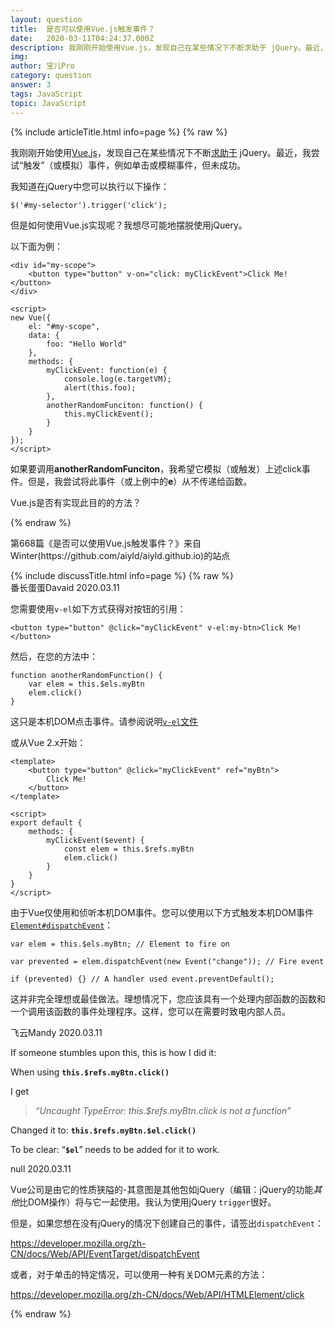```yaml
---
layout: question
title:  是否可以使用Vue.js触发事件？
date:   2020-03-11T04:24:37.000Z
description: 我刚刚开始使用Vue.js，发现自己在某些情况下不断求助于 jQuery。最近，我尝试“触发”（或模拟）事件，例如单击或模糊事件，但未成功。我知道在j...
img: 
author: 宝儿Pro
category: question
answer: 3
tags: JavaScript
topic: JavaScript
---
```

<div class="article-root">
  <div class="article">
    {% include articleTitle.html info=page %}
    {% raw %}
    <div class="article-content"><p><font style="vertical-align: inherit;"><font style="vertical-align: inherit;">我刚刚开始使用</font></font><a href="http://vuejs.org/" rel="noreferrer"><font style="vertical-align: inherit;"><font style="vertical-align: inherit;">Vue.js</font></font></a><font style="vertical-align: inherit;"><font style="vertical-align: inherit;">，发现自己在某些情况下不断</font><a href="http://vuejs.org/" rel="noreferrer"><font style="vertical-align: inherit;">求助于</font></a><font style="vertical-align: inherit;"> jQuery。</font><font style="vertical-align: inherit;">最近，我尝试“触发”（或模拟）事件，例如单击或模糊事件，但未成功。</font></font></p>

<p><font style="vertical-align: inherit;"><font style="vertical-align: inherit;">我知道在jQuery中您可以执行以下操作：</font></font></p>

<pre><code>$('#my-selector').trigger('click');
</code></pre>

<p><font style="vertical-align: inherit;"><font style="vertical-align: inherit;">但是如何使用Vue.js实现呢？</font><font style="vertical-align: inherit;">我想尽可能地摆脱使用jQuery。</font></font></p>

<p><font style="vertical-align: inherit;"><font style="vertical-align: inherit;">以下面为例：</font></font></p>

<pre><code>&lt;div id="my-scope"&gt;<font></font>
    &lt;button type="button" v-on="click: myClickEvent"&gt;Click Me!&lt;/button&gt;<font></font>
&lt;/div&gt;<font></font>
<font></font>
&lt;script&gt;<font></font>
new Vue({<font></font>
    el: "#my-scope",<font></font>
    data: {<font></font>
        foo: "Hello World"<font></font>
    },<font></font>
    methods: {<font></font>
        myClickEvent: function(e) {<font></font>
            console.log(e.targetVM);<font></font>
            alert(this.foo);<font></font>
        },<font></font>
        anotherRandomFunciton: function() {<font></font>
            this.myClickEvent();<font></font>
        }<font></font>
    }<font></font>
});<font></font>
&lt;/script&gt;<font></font>
</code></pre>

<p><font style="vertical-align: inherit;"><font style="vertical-align: inherit;">如果要调用</font></font><strong><font style="vertical-align: inherit;"><font style="vertical-align: inherit;">anotherRandomFunciton</font></font></strong><font style="vertical-align: inherit;"><font style="vertical-align: inherit;">，我希望它模拟（或触发）上述click事件。</font><font style="vertical-align: inherit;">但是，我尝试将此事件（或</font><font style="vertical-align: inherit;">上例中的</font></font><strong><font style="vertical-align: inherit;"><font style="vertical-align: inherit;">e</font></font></strong><font style="vertical-align: inherit;"><font style="vertical-align: inherit;">）从不传递给函数。</font></font></p>

<p><font style="vertical-align: inherit;"><font style="vertical-align: inherit;">Vue.js是否有实现此目的的方法？</font></font></p></div>
    {% endraw %}
  </div>
  <p class="winter_mark">第668篇《是否可以使用Vue.js触发事件？》来自Winter(https://github.com/aiyld/aiyld.github.io)的站点</p>
  <div class="discuss-wrapper">
    {% include discussTitle.html info=page %}
    {% raw %}
    <div class="discuss-item">
        <div class="discuss-parent">
          <div class="discuss-meta">
            <span class="discuss-user">番长蛋蛋Davaid</span>
            <span class="discuss-time">2020.03.11</span>
          </div>
          <div class="discuss-comment"><p><font style="vertical-align: inherit;"><font style="vertical-align: inherit;">您需要使用</font></font><code>v-el</code><font style="vertical-align: inherit;"><font style="vertical-align: inherit;">如下</font><font style="vertical-align: inherit;">方式获得对按钮的引用</font><font style="vertical-align: inherit;">：</font></font></p>

<pre><code>&lt;button type="button" @click="myClickEvent" v-el:my-btn&gt;Click Me!&lt;/button&gt;
</code></pre>

<p><font style="vertical-align: inherit;"><font style="vertical-align: inherit;">然后，在您的方法中：</font></font></p>

<pre><code>function anotherRandomFunction() {<font></font>
    var elem = this.$els.myBtn<font></font>
    elem.click()<font></font>
}<font></font>
</code></pre>

<p><font style="vertical-align: inherit;"><font style="vertical-align: inherit;">这只是本机DOM点击事件。</font><font style="vertical-align: inherit;">请参阅说明</font></font><a href="http://vuejs.org/api/#v-el" rel="noreferrer"><code>v-el</code><font style="vertical-align: inherit;"><font style="vertical-align: inherit;">文件</font></font></a></p>

<p><font style="vertical-align: inherit;"><font style="vertical-align: inherit;">或从Vue 2.x开始：</font></font></p>

<pre><code>&lt;template&gt;<font></font>
    &lt;button type="button" @click="myClickEvent" ref="myBtn"&gt;<font></font>
        Click Me!<font></font>
    &lt;/button&gt;<font></font>
&lt;/template&gt;<font></font>
<font></font>
&lt;script&gt;<font></font>
export default {<font></font>
    methods: {<font></font>
        myClickEvent($event) {<font></font>
            const elem = this.$refs.myBtn<font></font>
            elem.click()<font></font>
        }<font></font>
    }<font></font>
}<font></font>
&lt;/script&gt;<font></font>
</code></pre>

<p><font style="vertical-align: inherit;"><font style="vertical-align: inherit;">由于Vue仅使用和侦听本机DOM事件。</font><font style="vertical-align: inherit;">您可以使用以下方式触发本机DOM事件</font></font><a href="https://developer.mozilla.org/en-US/docs/Web/API/EventTarget/dispatchEvent" rel="noreferrer"><code>Element#dispatchEvent</code></a><font style="vertical-align: inherit;"><font style="vertical-align: inherit;">：</font></font></p>

<pre><code>var elem = this.$els.myBtn; // Element to fire on<font></font>
<font></font>
var prevented = elem.dispatchEvent(new Event("change")); // Fire event<font></font>
<font></font>
if (prevented) {} // A handler used event.preventDefault();<font></font>
</code></pre>

<p><font style="vertical-align: inherit;"><font style="vertical-align: inherit;">这并非完全理想或最佳做法。</font><font style="vertical-align: inherit;">理想情况下，您应该具有一个处理内部函数的函数和一个调用该函数的事件处理程序。</font><font style="vertical-align: inherit;">这样，您可以在需要时致电内部人员。</font></font></p></div>
        </div></div><div class="discuss-item">
        <div class="discuss-parent">
          <div class="discuss-meta">
            <span class="discuss-user">飞云Mandy</span>
            <span class="discuss-time">2020.03.11</span>
          </div>
          <div class="discuss-comment"><p>If someone stumbles upon this, this is how I did it:</p>

<p>When using <strong><code>this.$refs.myBtn.click()</code></strong> </p>

<p>I get </p>

<blockquote>
  <p><em>“Uncaught TypeError: this.$refs.myBtn.click is not a function”</em></p>
</blockquote>

<p>Changed it to: <strong><code>this.$refs.myBtn.$el.click()</code></strong></p>

<p>To be clear: “<strong><code>$el</code></strong>” needs to be added for it to work.</p></div>
        </div></div><div class="discuss-item">
        <div class="discuss-parent">
          <div class="discuss-meta">
            <span class="discuss-user">null</span>
            <span class="discuss-time">2020.03.11</span>
          </div>
          <div class="discuss-comment"><p><font style="vertical-align: inherit;"><font style="vertical-align: inherit;">Vue公司是由它的性质狭隘的-其意图是其他包如jQuery（编辑：jQuery的功能</font></font><em><font style="vertical-align: inherit;"><font style="vertical-align: inherit;">其他</font></font></em><font style="vertical-align: inherit;"><font style="vertical-align: inherit;">比DOM操作）将与它一起使用。</font><font style="vertical-align: inherit;">我认为使用jQuery </font></font><code>trigger</code><font style="vertical-align: inherit;"><font style="vertical-align: inherit;">很好。</font></font></p>

<p><font style="vertical-align: inherit;"><font style="vertical-align: inherit;">但是，如果您想在没有jQuery的情况下创建自己的事件，请签出</font></font><code>dispatchEvent</code><font style="vertical-align: inherit;"><font style="vertical-align: inherit;">：</font></font></p>

<p><a href="https://developer.mozilla.org/en-US/docs/Web/API/EventTarget/dispatchEvent" rel="nofollow noreferrer"><font style="vertical-align: inherit;"><font style="vertical-align: inherit;">https://developer.mozilla.org/zh-CN/docs/Web/API/EventTarget/dispatchEvent</font></font></a></p>

<p><font style="vertical-align: inherit;"><font style="vertical-align: inherit;">或者，对于单击的特定情况，可以使用一种有关DOM元素的方法：</font></font></p>

<p><a href="https://developer.mozilla.org/en-US/docs/Web/API/HTMLElement/click" rel="nofollow noreferrer"><font style="vertical-align: inherit;"><font style="vertical-align: inherit;">https://developer.mozilla.org/zh-CN/docs/Web/API/HTMLElement/click</font></font></a></p></div>
        </div></div>
    {% endraw %}
  </div>
<div>
